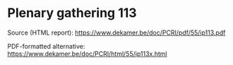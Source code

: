 # Plenary gathering 113

Source (HTML report): https://www.dekamer.be/doc/PCRI/pdf/55/ip113.pdf

PDF-formatted alternative: https://www.dekamer.be/doc/PCRI/html/55/ip113x.html

